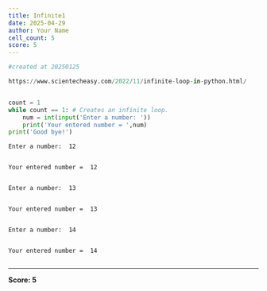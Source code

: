 ```yaml
---
title: Infinite1
date: 2025-04-29
author: Your Name
cell_count: 5
score: 5
---
```


```python
#created at 20250125
```


```python
https://www.scientecheasy.com/2022/11/infinite-loop-in-python.html/
```


```python

```


```python
count = 1
while count == 1: # Creates an infinite loop.
    num = int(input('Enter a number: '))
    print('Your entered number = ',num)
print('Good bye!')

```

    Enter a number:  12


    Your entered number =  12


    Enter a number:  13


    Your entered number =  13


    Enter a number:  14


    Your entered number =  14



```python

```


---
**Score: 5**
